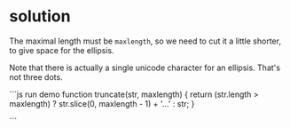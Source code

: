 # solution

The maximal length must be `maxlength`, so we need to cut it a little shorter, to give space for the ellipsis.

Note that there is actually a single unicode character for an ellipsis. That's not three dots.

\`\`\`js run demo function truncate\(str, maxlength\) { return \(str.length &gt; maxlength\) ? str.slice\(0, maxlength - 1\) + '…' : str; }

\`\`\`

